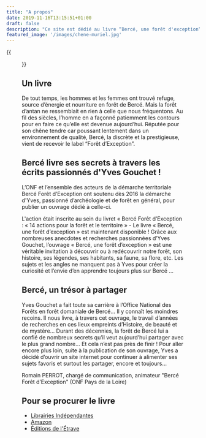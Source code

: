 ```yaml
---
title: "A propos"
date: 2019-11-16T13:15:51+01:00
draft: false
description: "Ce site est dédié au livre “Bercé, une forêt d'exception“, écrit par Yves Gouchet, paru le 6 Juin 2018 aux éditions de l'Étrave"
featured_image: '/images/chene-muriel.jpg'
---
```

{{<figure src="/images/articles/livre-berce-une-foret-d-exception.jpg" title="Bercé, une forêt d'exception écrit par Yves Gouchet, paru le 06/06/2018 aux éditions Étrave">}}

## Un livre

De tout temps, les hommes et les femmes ont trouvé refuge, source d’énergie et nourriture en forêt de Bercé.
Mais la forêt d’antan ne ressemblait en rien à celle que nous fréquentons.
Au fil des siècles, l’homme en a façonné patiemment les contours pour en faire ce qu’elle est devenue aujourd’hui.
Réputée pour son chêne tendre car poussant lentement dans un environnement de qualité, Bercé, la discrète et la prestigieuse, vient de recevoir le label “Forêt d’Exception”.

## Bercé livre ses secrets à travers les écrits passionnés d'Yves Gouchet !
  
L’ONF et l’ensemble des acteurs de la démarche territoriale Bercé Forêt 
d’Exception ont soutenu dès 2016 la démarche d'Yves, passionné d’archéologie 
et de forêt en général, pour publier un ouvrage dédié à celle-ci.
  
L'action était inscrite au sein du livret « Bercé Forêt d’Exception : « 14 actions pour la forêt et le territoire » -
Le livre « Bercé, une forêt d’exception » est maintenant disponible ! 
Grâce aux nombreuses anecdotes et recherches passionnées d’Yves Gouchet, l’ouvrage 
« Bercé, une forêt d’exception » est une véritable invitation à découvrir ou à redécouvrir notre forêt, son histoire, ses légendes, ses habitants, sa faune, sa flore, etc.
Les sujets et les angles ne manquent pas à Yves pour créer la curiosité et l’envie d’en apprendre toujours plus sur Bercé … 
  
## Bercé, un trésor à partager 
  
Yves Gouchet a fait toute sa carrière à l’Office National des Forêts en forêt domaniale de Bercé… Il y connaît les moindres recoins. 
Il nous livre, à travers cet ouvrage, le travail d’années de recherches en ces lieux empreints d’Histoire, de beauté et de mystère… 
Durant des décennies, la forêt de Bercé lui a confié de nombreux secrets qu’il veut aujourd’hui partager avec le plus grand nombre… 
Et cela n’est pas près de finir ! 
Pour aller encore plus loin, suite à la publication de son ouvrage, Yves a décidé d’ouvrir un site internet pour continuer à alimenter ses sujets favoris et surtout les partager, encore et toujours… 
  
Romain PERROT, chargé de communication, animateur "Bercé Forêt d’Exception" (ONF Pays de la Loire)
  
## Pour se procurer le livre
  
* [Librairies Indépendantes](https://www.librairiesindependantes.com/product/9782359920529/)
* [Amazon](https://www.amazon.fr/Berc%C3%A9-for%C3%AAt-dexception-Yves-Gouchet/dp/2359920529)
* [Éditions de l'Étrave](http://www.editions-etrave.fr/pub-inclass-berce.html)  
